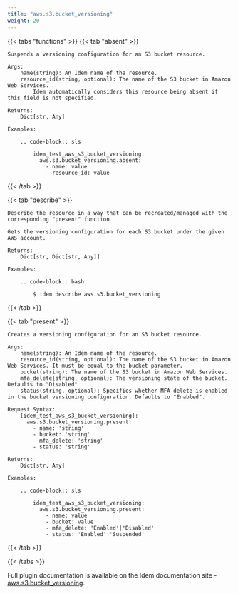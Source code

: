 ```yaml
---
title: "aws.s3.bucket_versioning"
weight: 20
---
```


{{< tabs "functions" >}}
{{< tab "absent" >}}

```
Suspends a versioning configuration for an S3 bucket resource.

Args:
    name(string): An Idem name of the resource.
    resource_id(string, optional): The name of the S3 bucket in Amazon Web Services.
        Idem automatically considers this resource being absent if this field is not specified.

Returns:
    Dict[str, Any]

Examples:

    .. code-block:: sls

        idem_test_aws_s3_bucket_versioning:
          aws.s3.bucket_versioning.absent:
            - name: value
            - resource_id: value
```
{{< /tab >}}

{{< tab "describe" >}}

```
Describe the resource in a way that can be recreated/managed with the corresponding "present" function

Gets the versioning configuration for each S3 bucket under the given AWS account.

Returns:
    Dict[str, Dict[str, Any]]

Examples:

    .. code-block:: bash

        $ idem describe aws.s3.bucket_versioning
```
{{< /tab >}}

{{< tab "present" >}}

```
Creates a versioning configuration for an S3 bucket resource.

Args:
    name(string): An Idem name of the resource.
    resource_id(string, optional): The name of the S3 bucket in Amazon Web Services. It must be equal to the bucket parameter.
    bucket(string): The name of the S3 bucket in Amazon Web Services.
    mfa_delete(string, optional): The versioning state of the bucket. Defaults to "Disabled"
    status(string, optional): Specifies whether MFA delete is enabled in the bucket versioning configuration. Defaults to "Enabled".

Request Syntax:
    [idem_test_aws_s3_bucket_versioning]:
      aws.s3.bucket_versioning.present:
        - name: 'string'
        - bucket: 'string'
        - mfa_delete: 'string'
        - status: 'string'

Returns:
    Dict[str, Any]

Examples:

    .. code-block:: sls

        idem_test_aws_s3_bucket_versioning:
          aws.s3.bucket_versioning.present:
            - name: value
            - bucket: value
            - mfa_delete: 'Enabled'|'Disabled'
            - status: 'Enabled'|'Suspended'
```
{{< /tab >}}

{{< /tabs >}}


Full plugin documentation is available on the Idem documentation site - [aws.s3.bucket_versioning](https://docs.idemproject.io/idem-aws/en/latest/ref/states/s3/bucket_versioning.html).
